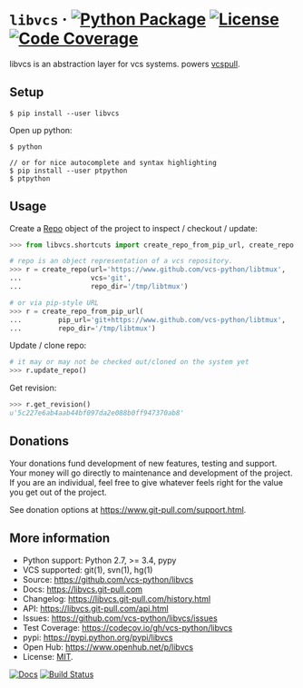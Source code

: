 # `libvcs` &middot; [![Python Package](https://img.shields.io/pypi/v/libvcs.svg)](https://pypi.org/project/libvcs/) [![License](https://img.shields.io/github/license/vcs-python/libvcs.svg)](https://github.com/vcs-python/libvcs/blob/master/LICENSE) [![Code Coverage](https://codecov.io/gh/vcs-python/libvcs/branch/master/graph/badge.svg)](https://codecov.io/gh/vcs-python/libvcs)

libvcs is an abstraction layer for vcs systems. powers
[vcspull](https://www.github.com/vcs-python/vcspull/).

## Setup

```console
$ pip install --user libvcs
```

Open up python:

```console
$ python

// or for nice autocomplete and syntax highlighting
$ pip install --user ptpython
$ ptpython
```

## Usage

Create a [Repo](https://libvcs.git-pull.com/api.html#creating-a-repo-object) object of the project
to inspect / checkout / update:

```python
>>> from libvcs.shortcuts import create_repo_from_pip_url, create_repo

# repo is an object representation of a vcs repository.
>>> r = create_repo(url='https://www.github.com/vcs-python/libtmux',
...                 vcs='git',
...                 repo_dir='/tmp/libtmux')

# or via pip-style URL
>>> r = create_repo_from_pip_url(
...         pip_url='git+https://www.github.com/vcs-python/libtmux',
...         repo_dir='/tmp/libtmux')
```

Update / clone repo:

```python
# it may or may not be checked out/cloned on the system yet
>>> r.update_repo()
```

Get revision:

```python
>>> r.get_revision()
u'5c227e6ab4aab44bf097da2e088b0ff947370ab8'
```

## Donations

Your donations fund development of new features, testing and support. Your money will go directly to
maintenance and development of the project. If you are an individual, feel free to give whatever
feels right for the value you get out of the project.

See donation options at <https://www.git-pull.com/support.html>.

## More information

- Python support: Python 2.7, >= 3.4, pypy
- VCS supported: git(1), svn(1), hg(1)
- Source: <https://github.com/vcs-python/libvcs>
- Docs: <https://libvcs.git-pull.com>
- Changelog: <https://libvcs.git-pull.com/history.html>
- API: <https://libvcs.git-pull.com/api.html>
- Issues: <https://github.com/vcs-python/libvcs/issues>
- Test Coverage: <https://codecov.io/gh/vcs-python/libvcs>
- pypi: <https://pypi.python.org/pypi/libvcs>
- Open Hub: <https://www.openhub.net/p/libvcs>
- License: [MIT](https://opensource.org/licenses/MIT).

[![Docs](https://github.com/vcs-python/libvcs/workflows/docs/badge.svg)](https://libvcs.git-pull.com/)
[![Build Status](https://github.com/vcs-python/libvcs/workflows/tests/badge.svg)](https://github.com/vcs-python/libvcs/actions?query=workflow%3A%22tests%22)
